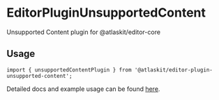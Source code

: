 # EditorPluginUnsupportedContent

Unsupported Content plugin for @atlaskit/editor-core

## Usage

`import { unsupportedContentPlugin } from '@atlaskit/editor-plugin-unsupported-content';`

Detailed docs and example usage can be found [here](https://atlaskit.atlassian.com/packages/editor/editor-plugin-unsupported-content).
